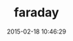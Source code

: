 ---
layout: post
title:  "faraday"
repo:   "lostisland/faraday"
date:   2015-02-18 10:46:29
gemurl: https://github.com/lostisland/faraday
---